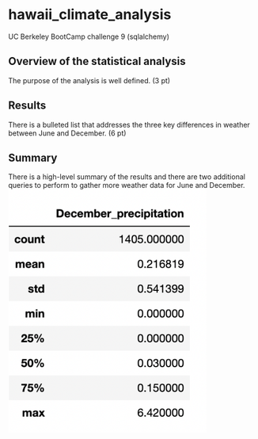 # hawaii_climate_analysis
UC Berkeley BootCamp challenge 9 (sqlalchemy)


## Overview of the statistical analysis

The purpose of the analysis is well defined. (3 pt)

## Results

There is a bulleted list that addresses the three key differences in weather between June and December. (6 pt)

## Summary

There is a high-level summary of the results and there are two additional queries to perform to gather more weather data for June and December. 
<imb src="https://github.com/ArmineKhanan/hawaii_climate_analysis/blob/main/images/June%20prcp.png" width ="400"> <img src="https://github.com/ArmineKhanan/hawaii_climate_analysis/blob/main/images/December%20prcp.png" width="400" />
